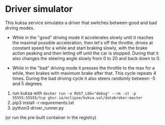 # Driver simulator

This kuksa service simulates a driver that switches between good and bad drving modes. 

- While in the "good" driving mode it accelerates slowly until it reaches the maximal possible acceleration, then let's off the throttle,
drives at constant speed for a while and start braking slowly, with the brake action peaking and then letting off until the car is stopped. During that it also changes the steering angle slowly from 0 to 20 and back down to 0.

- While in the "bad" driving mode it presses the throttle to the max for a while, then brakes with maximum brake after that. This cycle repeats 4 times. During the bad driving cycle it also steers randomly between -5 and 5 degrees.


1) run kuksa with `docker run -e RUST_LOG="debug" --rm -it -p 55555:55555/tcp ghcr.io/eclipse/kuksa.val/databroker:master`
2) pip3 install -r requirements.txt
3) python3 driver_runner.py

(or run the pre-built container in the registry)